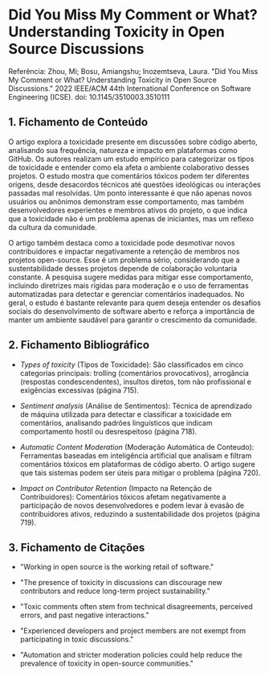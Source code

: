 # Did You Miss My Comment or What? Understanding Toxicity in Open Source Discussions

Referência:
Zhou, Mi; Bosu, Amiangshu; Inozemtseva, Laura. "Did You Miss My Comment or What? Understanding Toxicity in Open Source Discussions." 2022 IEEE/ACM 44th International Conference on Software Engineering (ICSE). doi: 10.1145/3510003.3510111

## 1. Fichamento de Conteúdo

O artigo explora a toxicidade presente em discussões sobre código aberto, analisando sua frequência, natureza e impacto em plataformas como GitHub. Os autores realizam um estudo empírico para categorizar os tipos de toxicidade e entender como ela afeta o ambiente colaborativo desses projetos. O estudo mostra que comentários tóxicos podem ter diferentes origens, desde desacordos técnicos até questões ideológicas ou interações passadas mal resolvidas. Um ponto interessante é que não apenas novos usuários ou anônimos demonstram esse comportamento, mas também desenvolvedores experientes e membros ativos do projeto, o que indica que a toxicidade não é um problema apenas de iniciantes, mas um reflexo da cultura da comunidade.

O artigo também destaca como a toxicidade pode desmotivar novos contribuidores e impactar negativamente a retenção de membros nos projetos open-source. Esse é um problema sério, considerando que a sustentabilidade desses projetos depende de colaboração voluntaria constante. A pesquisa sugere medidas para mitigar esse comportamento, incluindo diretrizes mais rígidas para moderação e o uso de ferramentas automatizadas para detectar e gerenciar comentários inadequados. No geral, o estudo é bastante relevante para quem deseja entender os desafios sociais do desenvolvimento de software aberto e reforça a importância de manter um ambiente saudável para garantir o crescimento da comunidade.

## 2. Fichamento Bibliográfico
  
* _Types of toxicity_ (Tipos de Toxicidade): São classificados em cinco categorias principais: trolling (comentários provocativos), arrogância (respostas condescendentes), insultos diretos, tom não profissional e exigências excessivas (página 715).

* _Sentiment analysis_ (Análise de Sentimentos): Técnica de aprendizado de máquina utilizada para detectar e classificar a toxicidade em comentários, analisando padrões linguísticos que indicam comportamento hostil ou desrespeitoso (página 718).

* _Automatic Content Moderation_ (Moderação Automática de Conteudo): Ferramentas baseadas em inteligência artificial que analisam e filtram comentários tóxicos em plataformas de código aberto. O artigo sugere que tais sistemas podem ser úteis para mitigar o problema (página 720).

* _Impact on Contributor Retention_ (Impacto na Retenção de Contribuidores): Comentários tóxicos afetam negativamente a participação de novos desenvolvedores e podem levar à evasão de contribuidores ativos, reduzindo a sustentabilidade dos projetos (página 719).

## 3. Fichamento de Citações

* "Working in open source is the working retail of software."

* "The presence of toxicity in discussions can discourage new contributors and reduce long-term project sustainability."

* "Toxic comments often stem from technical disagreements, perceived errors, and past negative interactions."

* "Experienced developers and project members are not exempt from participating in toxic discussions."

* "Automation and stricter moderation policies could help reduce the prevalence of toxicity in open-source communities."
